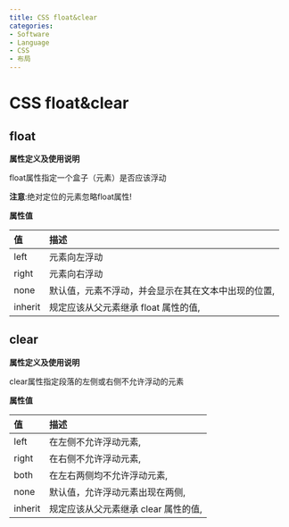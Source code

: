 ```yaml
---
title: CSS float&clear
categories:
- Software
- Language
- CSS
- 布局
---
```

# CSS float&clear

## float

**属性定义及使用说明**

float属性指定一个盒子（元素）是否应该浮动

**注意**:绝对定位的元素忽略float属性!

**属性值**

| 值      | 描述                                              |
| :------ | :------------------------------------------------ |
| left    | 元素向左浮动                                      |
| right   | 元素向右浮动                                      |
| none    | 默认值，元素不浮动，并会显示在其在文本中出现的位置, |
| inherit | 规定应该从父元素继承 float 属性的值,              |

## clear

**属性定义及使用说明**

clear属性指定段落的左侧或右侧不允许浮动的元素

**属性值**

| 值      | 描述                                  |
| :------ | :------------------------------------ |
| left    | 在左侧不允许浮动元素,                |
| right   | 在右侧不允许浮动元素,                |
| both    | 在左右两侧均不允许浮动元素,          |
| none    | 默认值，允许浮动元素出现在两侧,      |
| inherit | 规定应该从父元素继承 clear 属性的值, |